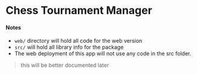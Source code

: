 # Chess Tournament Manager

#### Notes
- `web/` directory will hold all code for the web version
- `src/` will hold all library info for the package
- The web deployment of this app will not use any code in the src folder.

> this will be better documented later